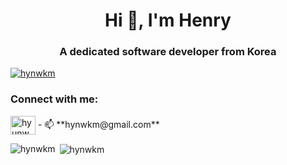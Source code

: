 <h1 align="center">Hi 👋, I'm Henry</h1>
<h3 align="center">A dedicated software developer from Korea</h3>

<p align="left"> <a href="https://github.com/ryo-ma/github-profile-trophy"><img src="https://github-profile-trophy.vercel.app/?username=hynwkm" alt="hynwkm" /></a> </p>

<h3 align="left">Connect with me:</h3>
<p align="left">
<a href="https://linkedin.com/in/hyunwoo-kim" target="blank"><img align="center" src="https://raw.githubusercontent.com/rahuldkjain/github-profile-readme-generator/master/src/images/icons/Social/linked-in-alt.svg" alt="hyunwoo-kim" height="30" width="40" /></a>
  - 📫 **hynwkm@gmail.com**
</p>

<p><img align="left" src="https://github-readme-stats.vercel.app/api/top-langs?username=hynwkm&show_icons=true&locale=en&layout=compact" alt="hynwkm" /></p>

<p>&nbsp;<img align="center" src="https://github-readme-stats.vercel.app/api?username=hynwkm&show_icons=true&locale=en" alt="hynwkm" /></p>
